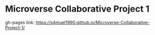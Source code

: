 # Microverse Collaborative Project 1

gh-pages link: https://s4muel1990.github.io/Microverse-Collaborative-Project-1/
